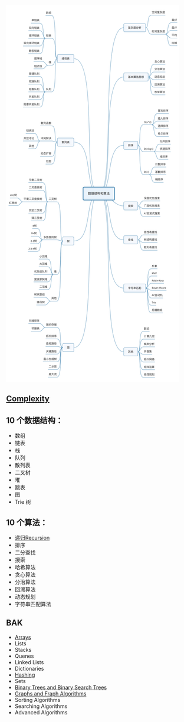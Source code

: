 
![algorithms](asserts/images/algorithms.jpg)

## [Complexity](0.basic/01.complexity.md)

## 10 个数据结构：
  * 数组
  * 链表
  * 栈
  * 队列
  * 散列表
  * 二叉树
  * 堆
  * 跳表
  * 图
  * Trie 树
## 10 个算法：
  * [递归Recursion](2.algorithms/1.recursion/basic-recursion.js)
  * 排序
  * 二分查找
  * 搜索
  * 哈希算法
  * 贪心算法
  * 分治算法
  * 回溯算法
  * 动态规划
  * 字符串匹配算法

## BAK
  * [Arrays](3.bak/2.array/home.md)
  * Lists
  * Stacks
  * Quenes
  * Linked Lists
  * Dictionaries
  * [Hashing](3.bak/8.hashing/basic.js)
  * Sets
  * [Binary Trees and Binary Search Trees](3.bak/10.binaryTree/basic.js)
  * [Graphs and Fraph Algorithms](3.bak/11.graphs/home.md)
  * Sorting Algorithms
  * Searching Algorithms
  * Advanced Algorithms

